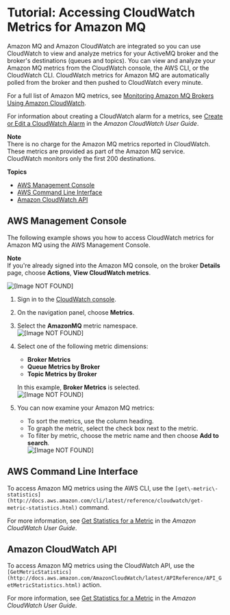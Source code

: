 # Tutorial: Accessing CloudWatch Metrics for Amazon MQ<a name="amazon-mq-accessing-metrics"></a>

Amazon MQ and Amazon CloudWatch are integrated so you can use CloudWatch to view and analyze metrics for your ActiveMQ broker and the broker's destinations \(queues and topics\)\. You can view and analyze your Amazon MQ metrics from the CloudWatch console, the AWS CLI, or the CloudWatch CLI\. CloudWatch metrics for Amazon MQ are automatically polled from the broker and then pushed to CloudWatch every minute\.

For a full list of Amazon MQ metrics, see [Monitoring Amazon MQ Brokers Using Amazon CloudWatch](amazon-mq-monitoring-cloudwatch.md)\.

For information about creating a CloudWatch alarm for a metrics, see [Create or Edit a CloudWatch Alarm](http://docs.aws.amazon.com/AmazonCloudWatch/latest/monitoring/ConsoleAlarms.html) in the *Amazon CloudWatch User Guide*\.

**Note**  
There is no charge for the Amazon MQ metrics reported in CloudWatch\. These metrics are provided as part of the Amazon MQ service\.  
CloudWatch monitors only the first 200 destinations\.

**Topics**
+ [AWS Management Console](#amazon-mq-accessing-metrics-console)
+ [AWS Command Line Interface](#amazon-mq-accessing-metrics-aws-cli)
+ [Amazon CloudWatch API](#amazon-mq-accessing-metrics-cw-api)

## AWS Management Console<a name="amazon-mq-accessing-metrics-console"></a>

The following example shows you how to access CloudWatch metrics for Amazon MQ using the AWS Management Console\.

**Note**  
If you're already signed into the Amazon MQ console, on the broker **Details** page, choose **Actions**, **View CloudWatch metrics**\.  

![\[Image NOT FOUND\]](http://docs.aws.amazon.com/amazon-mq/latest/developer-guide/images/amazon-mq-tutorials-view-cloudwatch-metrics.png)

1. Sign in to the [CloudWatch console](https://console.aws.amazon.com/cloudwatch/)\.

1. On the navigation panel, choose **Metrics**\.

1. Select the **AmazonMQ** metric namespace\.  
![\[Image NOT FOUND\]](http://docs.aws.amazon.com/amazon-mq/latest/developer-guide/images/amazon-mq-cloudwatch-queue-metrics-namespace.png)

1. Select one of the following metric dimensions:
   + **Broker Metrics**
   + **Queue Metrics by Broker**
   + **Topic Metrics by Broker**

   In this example, **Broker Metrics** is selected\.  
![\[Image NOT FOUND\]](http://docs.aws.amazon.com/amazon-mq/latest/developer-guide/images/amazon-mq-cloudwatch-queue-metrics-dimension.png)

1. You can now examine your Amazon MQ metrics:
   + To sort the metrics, use the column heading\.
   + To graph the metric, select the check box next to the metric\.
   + To filter by metric, choose the metric name and then choose **Add to search**\.  
![\[Image NOT FOUND\]](http://docs.aws.amazon.com/amazon-mq/latest/developer-guide/images/amazon-mq-cloudwatch-queue-metrics-examine.png)

## AWS Command Line Interface<a name="amazon-mq-accessing-metrics-aws-cli"></a>

To access Amazon MQ metrics using the AWS CLI, use the `[get\-metric\-statistics](http://docs.aws.amazon.com/cli/latest/reference/cloudwatch/get-metric-statistics.html)` command\.

For more information, see [Get Statistics for a Metric](http://docs.aws.amazon.com/AmazonCloudWatch/latest/monitoring/getting-metric-statistics.html) in the *Amazon CloudWatch User Guide*\.

## Amazon CloudWatch API<a name="amazon-mq-accessing-metrics-cw-api"></a>

To access Amazon MQ metrics using the CloudWatch API, use the `[GetMetricStatistics](http://docs.aws.amazon.com/AmazonCloudWatch/latest/APIReference/API_GetMetricStatistics.html)` action\.

For more information, see [Get Statistics for a Metric](http://docs.aws.amazon.com/AmazonCloudWatch/latest/monitoring/getting-metric-statistics.html) in the *Amazon CloudWatch User Guide*\.